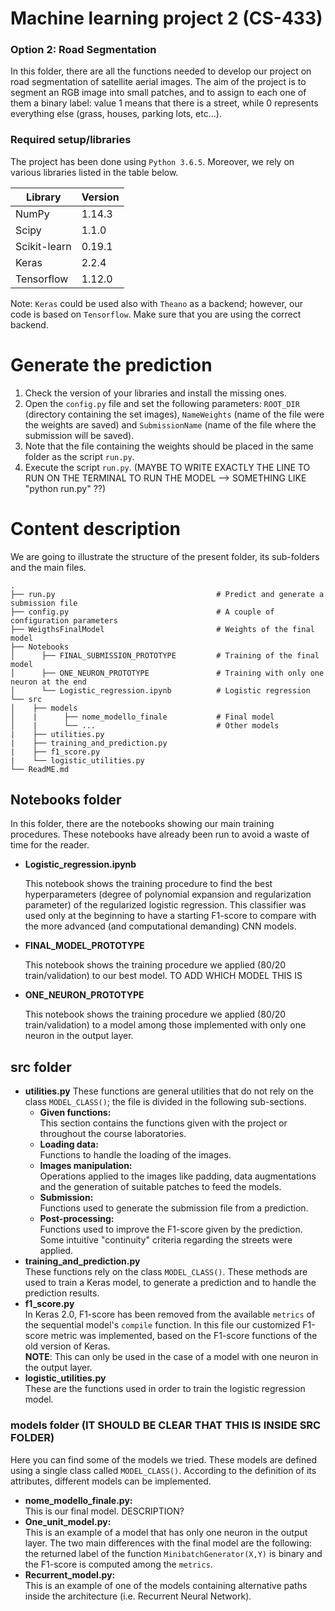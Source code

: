 # Machine learning project 2 (CS-433)
### Option 2: Road Segmentation
In this folder, there are all the functions needed to develop our project on road segmentation of satellite aerial images. The aim of the project is to segment an RGB image into small patches, and to assign to each one of them a binary label: value 1 means that there is a street, while 0 represents everything else (grass, houses, parking lots, etc...).

### Required setup/libraries
The project has been done using `Python 3.6.5`. Moreover, we rely on various libraries listed in the table below. 

| Library       | Version       |
| ------------- |---------------|
| NumPy       | 1.14.3        |
| Scipy       | 1.1.0         |
| Scikit-learn| 0.19.1        |
| Keras       | 2.2.4         |
| Tensorflow  | 1.12.0        |

Note: `Keras` could be used also with `Theano` as a backend; however, our code is based on `Tensorflow`. Make sure that you are using the correct backend.


# Generate the prediction
1. Check the version of your libraries and install the missing ones.
2. Open the `config.py` file and set the following parameters: <code>ROOT_DIR</code> (directory containing the set images), <code>NameWeights</code> (name of the file were the weights are saved) and <code>SubmissionName</code> (name of the file where the submission will be saved).
3. Note that the file containing the weights should be placed in the same folder as the script `run.py`.
4. Execute the script `run.py`. (MAYBE TO WRITE EXACTLY THE LINE TO RUN ON THE TERMINAL TO RUN THE MODEL --> SOMETHING LIKE "python run.py" ??)

# Content description
We are going to illustrate the structure of the present folder, its sub-folders and the main files.

    .
    ├── run.py                                    # Predict and generate a submission file
    ├── config.py                                 # A couple of configuration parameters
    ├── WeigthsFinalModel                         # Weights of the final model
    ├── Notebooks                       
    │      ├── FINAL_SUBMISSION_PROTOTYPE         # Training of the final model
    │      ├── ONE_NEURON_PROTOTYPE               # Training with only one neuron at the end
    │      └── Logistic_regression.ipynb          # Logistic regression
    └── src
    │    ├── models                       
    │    |      ├── nome_modello_finale           # Final model
    │    |      └── ...                           # Other models
    |    ├── utilities.py                 
    |    ├── training_and_prediction.py
    |    ├── f1_score.py
    |    └── logistic_utilities.py
    └── ReadME.md

## Notebooks folder
In this folder, there are the notebooks showing our main training procedures. These notebooks have already been run to avoid a waste of time for the reader. 

<ul>
<li><b>Logistic_regression.ipynb</b></li>

This notebook shows the training procedure to find the best hyperparameters (degree of polynomial expansion and regularization parameter) of the regularized logistic regression. This classifier was used only at the beginning to have a starting F1-score to compare with the more advanced (and computational demanding) CNN models. 

<li><b>FINAL_MODEL_PROTOTYPE </b></li>

This notebook shows the training procedure we applied (80/20 train/validation) to our best model. TO ADD WHICH MODEL THIS IS

<li><b>ONE_NEURON_PROTOTYPE </b></li>

This notebook shows the training procedure we applied (80/20 train/validation) to a model among those implemented with only one neuron in the output layer.
</ul>

## src folder

<ul>
<li><b>utilities.py</b>
    These functions are general utilities that do not rely on the class <code>MODEL_CLASS()</code>; the file is divided in the following sub-sections.
    <ul>
        <li><b>Given functions:</b></li> This section contains the functions given with the project or throughout the course laboratories.
        <li><b>Loading data:</b></li> Functions to handle the loading of the images.
        <li><b>Images manipulation:</b></li> Operations applied to the images like padding, data augmentations and the generation of suitable patches to feed the models.
        <li><b>Submission:</b></li> Functions used to generate the submission file from a prediction.
        <li><b>Post-processing:</b></li> Functions used to improve the F1-score given by the prediction. Some intuitive "continuity" criteria regarding the streets were applied. 
    </ul>
    </li>
<li><b>training_and_prediction.py</b></li>
    These functions rely on the class <code>MODEL_CLASS()</code>. These methods are used to train a Keras model, to generate a prediction and to handle the prediction results.
<li><b>f1_score.py</b></li>
    In Keras 2.0, F1-score has been removed from the available <code>metrics</code> of the sequential model's <code>compile</code> function. In this file our customized F1-score metric was implemented, based on the F1-score functions  of the old version of Keras. 
    <br><b>NOTE</b>: This can only be used in the case of a model with one neuron in the output layer.
<li><b>logistic_utilities.py</b></li>
    These are the functions used in order to train the logistic regression model.
</ul>

### models folder (IT SHOULD BE CLEAR THAT THIS IS INSIDE SRC FOLDER)
Here you can find some of the models we tried. These models are defined using a single class called <code>MODEL_CLASS()</code>. According to the definition of its attributes, different models can be implemented.
<ul>
    <li><b>nome_modello_finale.py:</b></li> 
    This is our final model. DESCRIPTION?
    <li><b>One_unit_model.py:</b></li> 
    This is an example of a model that has only one neuron in the output layer. The two main differences with the final model are the following: the returned label of the function <code>MinibatchGenerator(X,Y)</code> is binary and the F1-score is computed among the <code>metrics</code>.
    <li><b>Recurrent_model.py:</b></li> 
    This is an example of one of the models containing alternative paths inside the architecture (i.e. Recurrent Neural Network).
</ul>
 
